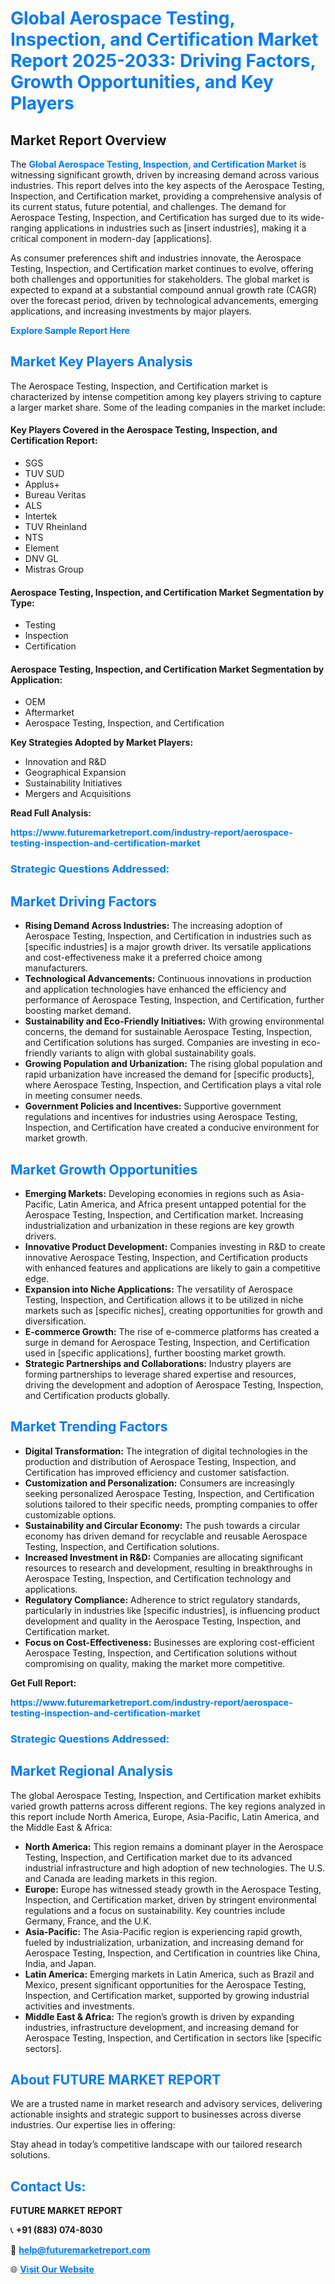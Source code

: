 <h1 style="color: #007BFF;">Global Aerospace Testing, Inspection, and Certification Market Report 2025-2033: Driving Factors, Growth Opportunities, and Key Players</h1>

<section id="overview">
<h2>Market Report Overview</h2>
<p>The <a href="https://www.futuremarketreport.com/industry-report/aerospace-testing-inspection-and-certification-market" style="color: #007BFF; text-decoration: none;"><strong>Global Aerospace Testing, Inspection, and Certification Market</strong></a> is witnessing significant growth, driven by increasing demand across various industries. This report delves into the key aspects of the Aerospace Testing, Inspection, and Certification market, providing a comprehensive analysis of its current status, future potential, and challenges. The demand for Aerospace Testing, Inspection, and Certification has surged due to its wide-ranging applications in industries such as [insert industries], making it a critical component in modern-day [applications].</p>
<p>As consumer preferences shift and industries innovate, the Aerospace Testing, Inspection, and Certification market continues to evolve, offering both challenges and opportunities for stakeholders. The global market is expected to expand at a substantial compound annual growth rate (CAGR) over the forecast period, driven by technological advancements, emerging applications, and increasing investments by major players.</p>
</section>

<section id="overview">
<p><a href="https://www.futuremarketreport.com/request-sample/reportId=111023" style="color: #007BFF; text-decoration: none;"><strong>Explore Sample Report Here</strong></a></p>
</section>

<section id="key-players">
<h2 style="color: #007BFF;">Market Key Players Analysis</h2>
<p>The Aerospace Testing, Inspection, and Certification market is characterized by intense competition among key players striving to capture a larger market share. Some of the leading companies in the market include:</p>
<h4>Key Players Covered in the Aerospace Testing, Inspection, and Certification Report:</h4>
<ul><li>SGS</li><li>TUV SUD</li><li>Applus+</li><li>Bureau Veritas</li><li>ALS</li><li>Intertek</li><li>TUV Rheinland</li><li>NTS</li><li>Element</li><li>DNV GL</li><li>Mistras Group</li></ul>
<h4>Aerospace Testing, Inspection, and Certification Market Segmentation by Type:</h4>
<ul><li>Testing</li><li>Inspection</li><li>Certification</li></ul>

<h4>Aerospace Testing, Inspection, and Certification Market Segmentation by Application:</h4>
<ul><li>OEM</li><li>Aftermarket</li><li>Aerospace Testing, Inspection, and Certification</li></ul>
<p><strong>Key Strategies Adopted by Market Players:</strong></p>
<ul>
<li>Innovation and R&D</li>
<li>Geographical Expansion</li>
<li>Sustainability Initiatives</li>
<li>Mergers and Acquisitions</li>
</ul>
</section>

<section>
<p><strong>Read Full Analysis: </strong></p><a href="https://www.futuremarketreport.com/industry-report/aerospace-testing-inspection-and-certification-market" style="color: #007BFF; text-decoration: none;"><strong>https://www.futuremarketreport.com/industry-report/aerospace-testing-inspection-and-certification-market</strong></a>
<h3 style="color: #007BFF;">Strategic Questions Addressed:</h3>
</section>

<section id="driving-factors">
<h2 style="color: #007BFF;">Market Driving Factors</h2>
<ul>
<li><strong>Rising Demand Across Industries:</strong> The increasing adoption of Aerospace Testing, Inspection, and Certification in industries such as [specific industries] is a major growth driver. Its versatile applications and cost-effectiveness make it a preferred choice among manufacturers.</li>
<li><strong>Technological Advancements:</strong> Continuous innovations in production and application technologies have enhanced the efficiency and performance of Aerospace Testing, Inspection, and Certification, further boosting market demand.</li>
<li><strong>Sustainability and Eco-Friendly Initiatives:</strong> With growing environmental concerns, the demand for sustainable Aerospace Testing, Inspection, and Certification solutions has surged. Companies are investing in eco-friendly variants to align with global sustainability goals.</li>
<li><strong>Growing Population and Urbanization:</strong> The rising global population and rapid urbanization have increased the demand for [specific products], where Aerospace Testing, Inspection, and Certification plays a vital role in meeting consumer needs.</li>
<li><strong>Government Policies and Incentives:</strong> Supportive government regulations and incentives for industries using Aerospace Testing, Inspection, and Certification have created a conducive environment for market growth.</li>
</ul>
</section>

<section id="growth-opportunities">
<h2 style="color: #007BFF;">Market Growth Opportunities</h2>
<ul>
<li><strong>Emerging Markets:</strong> Developing economies in regions such as Asia-Pacific, Latin America, and Africa present untapped potential for the Aerospace Testing, Inspection, and Certification market. Increasing industrialization and urbanization in these regions are key growth drivers.</li>
<li><strong>Innovative Product Development:</strong> Companies investing in R&D to create innovative Aerospace Testing, Inspection, and Certification products with enhanced features and applications are likely to gain a competitive edge.</li>
<li><strong>Expansion into Niche Applications:</strong> The versatility of Aerospace Testing, Inspection, and Certification allows it to be utilized in niche markets such as [specific niches], creating opportunities for growth and diversification.</li>
<li><strong>E-commerce Growth:</strong> The rise of e-commerce platforms has created a surge in demand for Aerospace Testing, Inspection, and Certification used in [specific applications], further boosting market growth.</li>
<li><strong>Strategic Partnerships and Collaborations:</strong> Industry players are forming partnerships to leverage shared expertise and resources, driving the development and adoption of Aerospace Testing, Inspection, and Certification products globally.</li>
</ul>
</section>

<section id="trending-factors">
<h2 style="color: #007BFF;">Market Trending Factors</h2>
<ul>
<li><strong>Digital Transformation:</strong> The integration of digital technologies in the production and distribution of Aerospace Testing, Inspection, and Certification has improved efficiency and customer satisfaction.</li>
<li><strong>Customization and Personalization:</strong> Consumers are increasingly seeking personalized Aerospace Testing, Inspection, and Certification solutions tailored to their specific needs, prompting companies to offer customizable options.</li>
<li><strong>Sustainability and Circular Economy:</strong> The push towards a circular economy has driven demand for recyclable and reusable Aerospace Testing, Inspection, and Certification solutions.</li>
<li><strong>Increased Investment in R&D:</strong> Companies are allocating significant resources to research and development, resulting in breakthroughs in Aerospace Testing, Inspection, and Certification technology and applications.</li>
<li><strong>Regulatory Compliance:</strong> Adherence to strict regulatory standards, particularly in industries like [specific industries], is influencing product development and quality in the Aerospace Testing, Inspection, and Certification market.</li>
<li><strong>Focus on Cost-Effectiveness:</strong> Businesses are exploring cost-efficient Aerospace Testing, Inspection, and Certification solutions without compromising on quality, making the market more competitive.</li>
</ul>
</section>

<section>
<p><strong>Get Full Report: </strong></p><a href="https://www.futuremarketreport.com/industry-report/aerospace-testing-inspection-and-certification-market" style="color: #007BFF; text-decoration: none;"><strong>https://www.futuremarketreport.com/industry-report/aerospace-testing-inspection-and-certification-market</strong></a>
<h3 style="color: #007BFF;">Strategic Questions Addressed:</h3>
</section>


<section id="regional-analysis">
<h2 style="color: #007BFF;">Market Regional Analysis</h2>
<p>The global Aerospace Testing, Inspection, and Certification market exhibits varied growth patterns across different regions. The key regions analyzed in this report include North America, Europe, Asia-Pacific, Latin America, and the Middle East & Africa:</p>
<ul>
<li><strong>North America:</strong> This region remains a dominant player in the Aerospace Testing, Inspection, and Certification market due to its advanced industrial infrastructure and high adoption of new technologies. The U.S. and Canada are leading markets in this region.</li>
<li><strong>Europe:</strong> Europe has witnessed steady growth in the Aerospace Testing, Inspection, and Certification market, driven by stringent environmental regulations and a focus on sustainability. Key countries include Germany, France, and the U.K.</li>
<li><strong>Asia-Pacific:</strong> The Asia-Pacific region is experiencing rapid growth, fueled by industrialization, urbanization, and increasing demand for Aerospace Testing, Inspection, and Certification in countries like China, India, and Japan.</li>
<li><strong>Latin America:</strong> Emerging markets in Latin America, such as Brazil and Mexico, present significant opportunities for the Aerospace Testing, Inspection, and Certification market, supported by growing industrial activities and investments.</li>
<li><strong>Middle East & Africa:</strong> The region’s growth is driven by expanding industries, infrastructure development, and increasing demand for Aerospace Testing, Inspection, and Certification in sectors like [specific sectors].</li>
</ul>
</section>

<footer>
<h2 style="color: #007BFF;">About FUTURE MARKET REPORT</h2>
<p>We are a trusted name in market research and advisory services, delivering actionable insights and strategic support to businesses across diverse industries. Our expertise lies in offering:</p>

<p>Stay ahead in today’s competitive landscape with our tailored research solutions.</p>

<h2 style="color: #007BFF;">Contact Us:</h2>
<p><strong>FUTURE MARKET REPORT</strong></p>
<p>📞 <strong>+91 (883) 074-8030</strong></p>
<p>📧 <strong><a href="mailto:help@futuremarketreport.com" style="color: #007BFF;">help@futuremarketreport.com</a></strong></p>
<p>🌐 <strong><a href="https://www.futuremarketreport.com/" style="color: #007BFF;">Visit Our Website</a></strong></p>
</footer>